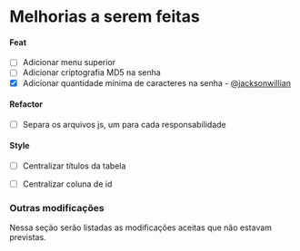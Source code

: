 # Melhorias a serem feitas

#### Feat
- [ ] Adicionar menu superior
- [ ] Adicionar criptografia MD5 na senha
- [X] Adicionar quantidade mínima de caracteres na senha - [@jacksonwillian](https://github.com/jacksonwillian)

#### Refactor
- [ ] Separa os arquivos js, um para cada responsabilidade

#### Style
- [ ] Centralizar títulos da tabela
- [ ] Centralizar coluna de id


### Outras modificações
Nessa seção serão listadas as modificações aceitas que não estavam previstas.